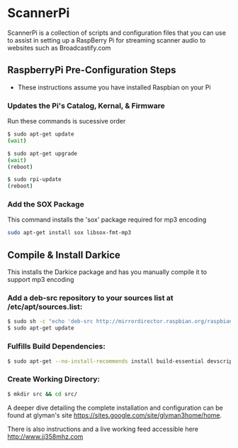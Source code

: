 ScannerPi
=========

ScannerPi is a collection of scripts and configuration files that you can use to assist in setting up a RaspBerry Pi for streaming scanner audio to websites such as Broadcastify.com

## RaspberryPi Pre-Configuration Steps

* These instructions assume you have installed Raspbian on your Pi

### Updates the Pi's Catalog, Kernal, & Firmware
Run these commands is sucessive order
```bash
$ sudo apt-get update
(wait)
```
```bash
$ sudo apt-get upgrade
(wait)
(reboot)
```
```bash
$ sudo rpi-update
(reboot)
```
### Add the SOX Package
This command installs the 'sox' package required for mp3 encoding
```bash
sudo apt-get install sox libsox-fmt-mp3
```

## Compile & Install Darkice
This installs the Darkice package and has you manually compile it to support mp3 encoding

### Add a deb-src repository to your sources list at /etc/apt/sources.list:
```bash
$ sudo sh -c "echo 'deb-src http://mirrordirector.raspbian.org/raspbian/ wheezy main contrib non-free rpi' >> /etc/apt/sources.list"
$ sudo apt-get update
```
### Fulfills Build Dependencies:
```bash
$ sudo apt-get --no-install-recommends install build-essential devscripts autotools-dev fakeroot dpkg-dev debhelper autotools-dev dh-make quilt ccache libsamplerate0-dev libpulse-dev libaudio-dev lame libjack-jackd2-dev libasound2-dev libtwolame-dev libfaad-dev libflac-dev libmp4v2-dev libshout3-dev libmp3lame-dev
```
### Create Working Directory:
```bash
$ mkdir src && cd src/
```








A deeper dive detailing the complete installation and configuration can be found at glyman's site <https://sites.google.com/site/glyman3home/home>.

There is also instructions and a live working feed accessible here <http://www.jj358mhz.com>

